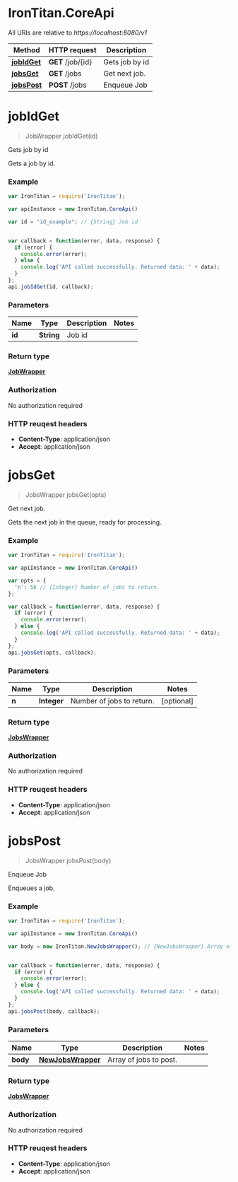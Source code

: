 # IronTitan.CoreApi

All URIs are relative to *https://localhost:8080/v1*

Method | HTTP request | Description
------------- | ------------- | -------------
[**jobIdGet**](CoreApi.md#jobIdGet) | **GET** /job/{id} | Gets job by id
[**jobsGet**](CoreApi.md#jobsGet) | **GET** /jobs | Get next job.
[**jobsPost**](CoreApi.md#jobsPost) | **POST** /jobs | Enqueue Job


<a name="jobIdGet"></a>
# **jobIdGet**
> JobWrapper jobIdGet(id)

Gets job by id

Gets a job by id.

### Example
```javascript
var IronTitan = require('IronTitan');

var apiInstance = new IronTitan.CoreApi()

var id = "id_example"; // {String} Job id


var callback = function(error, data, response) {
  if (error) {
    console.error(error);
  } else {
    console.log('API called successfully. Returned data: ' + data);
  }
};
api.jobIdGet(id, callback);
```

### Parameters

Name | Type | Description  | Notes
------------- | ------------- | ------------- | -------------
 **id** | **String**| Job id | 

### Return type

[**JobWrapper**](JobWrapper.md)

### Authorization

No authorization required

### HTTP reuqest headers

 - **Content-Type**: application/json
 - **Accept**: application/json

<a name="jobsGet"></a>
# **jobsGet**
> JobsWrapper jobsGet(opts)

Get next job.

Gets the next job in the queue, ready for processing.

### Example
```javascript
var IronTitan = require('IronTitan');

var apiInstance = new IronTitan.CoreApi()

var opts = { 
  'n': 56 // {Integer} Number of jobs to return.
};

var callback = function(error, data, response) {
  if (error) {
    console.error(error);
  } else {
    console.log('API called successfully. Returned data: ' + data);
  }
};
api.jobsGet(opts, callback);
```

### Parameters

Name | Type | Description  | Notes
------------- | ------------- | ------------- | -------------
 **n** | **Integer**| Number of jobs to return. | [optional] 

### Return type

[**JobsWrapper**](JobsWrapper.md)

### Authorization

No authorization required

### HTTP reuqest headers

 - **Content-Type**: application/json
 - **Accept**: application/json

<a name="jobsPost"></a>
# **jobsPost**
> JobsWrapper jobsPost(body)

Enqueue Job

Enqueues a job.

### Example
```javascript
var IronTitan = require('IronTitan');

var apiInstance = new IronTitan.CoreApi()

var body = new IronTitan.NewJobsWrapper(); // {NewJobsWrapper} Array of jobs to post.


var callback = function(error, data, response) {
  if (error) {
    console.error(error);
  } else {
    console.log('API called successfully. Returned data: ' + data);
  }
};
api.jobsPost(body, callback);
```

### Parameters

Name | Type | Description  | Notes
------------- | ------------- | ------------- | -------------
 **body** | [**NewJobsWrapper**](NewJobsWrapper.md)| Array of jobs to post. | 

### Return type

[**JobsWrapper**](JobsWrapper.md)

### Authorization

No authorization required

### HTTP reuqest headers

 - **Content-Type**: application/json
 - **Accept**: application/json

